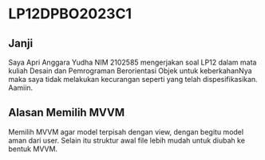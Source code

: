 # LP12DPBO2023C1

## Janji

Saya Apri Anggara Yudha NIM 2102585 mengerjakan soal LP12 dalam mata kuliah Desain dan Pemrograman Berorientasi Objek untuk keberkahanNya maka saya tidak melakukan kecurangan seperti yang telah dispesifikasikan. Aamiin.

## Alasan Memilih MVVM

Memilih MVVM agar model terpisah dengan view, dengan begitu model aman dari user. Selain itu struktur awal file lebih mudah untuk diubah ke bentuk MVVM.
